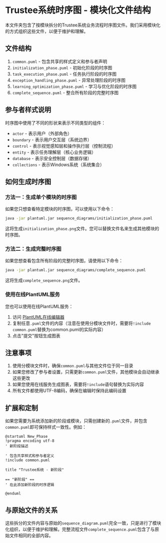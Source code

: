 # Trustee系统时序图 - 模块化文件结构

本文件夹包含了按模块拆分的Trustee系统业务流程时序图文件。我们采用模块化的方式组织这些文件，以便于维护和理解。

## 文件结构

1. `common.puml` - 包含共享的样式定义和参与者声明
2. `initialization_phase.puml` - 初始化阶段的时序图
3. `task_execution_phase.puml` - 任务执行阶段的时序图
4. `exception_handling_phase.puml` - 异常处理阶段的时序图
5. `learning_optimization_phase.puml` - 学习与优化阶段的时序图
6. `complete_sequence.puml` - 整合所有阶段的完整时序图

## 参与者样式说明

时序图中使用了不同的形状来表示不同类型的组件：

- `actor` - 表示用户（外部角色）
- `boundary` - 表示用户交互层（系统边界）
- `control` - 表示视觉感知层和操作执行层（控制流程）
- `entity` - 表示任务理解层（核心业务逻辑）
- `database` - 表示安全控制层（数据存储）
- `collections` - 表示Windows系统（系统集合）

## 如何生成时序图

### 方法一：生成单个模块的时序图

如果您只想查看特定模块的时序图，可以使用以下命令：

```bash
java -jar plantuml.jar sequence_diagrams/initialization_phase.puml
```

这将生成`initialization_phase.png`文件。您可以替换文件名来生成其他模块的时序图。

### 方法二：生成完整时序图

如果您想查看包含所有阶段的完整时序图，请使用以下命令：

```bash
java -jar plantuml.jar sequence_diagrams/complete_sequence.puml
```

这将生成`complete_sequence.png`文件。

### 使用在线PlantUML服务

您也可以使用在线PlantUML服务：

1. 访问 [PlantUML在线编辑器](http://www.plantuml.com/plantuml/uml/)
2. 复制任意`.puml`文件的内容（注意在使用分模块文件时，需要将`!include common.puml`替换为common.puml的实际内容）
3. 点击"提交"按钮生成图表

## 注意事项

1. 使用分模块文件时，确保`common.puml`与其他文件位于同一目录
2. 如果您修改了参与者设置，只需更新`common.puml`文件，其他模块会自动继承这些更改
3. 如果您使用在线服务生成图表，需要将`!include`语句替换为实际内容
4. 所有文件都使用UTF-8编码，确保在编辑时保持此编码设置

## 扩展和定制

如果您需要为系统添加新的阶段或模块，只需创建新的`.puml`文件，并包含`common.puml`即可保持样式一致性。例如：

```plantuml
@startuml New_Phase
!pragma encoding utf-8
' 新阶段描述

' 包含共享样式和参与者定义
!include common.puml

title "Trustee系统 - 新阶段"

== "新阶段" ==
' 在此添加新阶段的时序逻辑

@enduml
```

## 与原始文件的关系

这些拆分的文件内容与原始的`sequence_diagram.puml`完全一致，只是进行了模块化组织，以便于维护和理解。完整流程文件`complete_sequence.puml`包含了与原始文件相同的全部内容。 